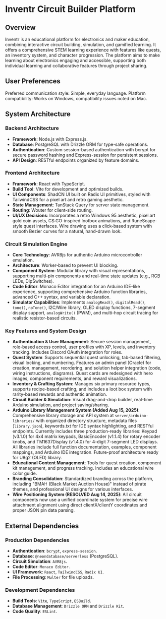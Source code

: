 # Inventr Circuit Builder Platform

## Overview
Inventr is an educational platform for electronics and maker education, combining interactive circuit building, simulation, and gamified learning. It offers a comprehensive STEM learning experience with features like quests, an inventory system, and character progression. The platform aims to make learning about electronics engaging and accessible, supporting both individual learning and collaborative features through project sharing.

## User Preferences
Preferred communication style: Simple, everyday language.
Platform compatibility: Works on Windows, compatibility issues noted on Mac.

## System Architecture
### Backend Architecture
- **Framework**: Node.js with Express.js.
- **Database**: PostgreSQL with Drizzle ORM for type-safe operations.
- **Authentication**: Custom session-based authentication with bcrypt for secure password hashing and Express-session for persistent sessions.
- **API Design**: RESTful endpoints organized by feature domains.

### Frontend Architecture
- **Framework**: React with TypeScript.
- **Build Tool**: Vite for development and optimized builds.
- **UI Components**: ShadCN UI built on Radix UI primitives, styled with TailwindCSS for a pixel art and retro gaming aesthetic.
- **State Management**: TanStack Query for server state management.
- **Routing**: Wouter for client-side routing.
- **UI/UX Decisions**: Incorporates a retro Windows 95 aesthetic, pixel art gold coin assets, CS:GO-inspired lootbox animations, and RuneScape-style quest interfaces. Wire drawing uses a click-based system with smooth Bezier curves for a natural, hand-drawn look.

### Circuit Simulation Engine
- **Core Technology**: AVR8js for authentic Arduino microcontroller emulation.
- **Architecture**: Worker-based to prevent UI blocking.
- **Component System**: Modular library with visual representations, supporting multi-pin components and real-time state updates (e.g., RGB LEDs, DipSwitches).
- **Code Editor**: Monaco Editor integration for an Arduino IDE-like experience, supporting comprehensive Arduino function libraries, advanced C++ syntax, and variable declaration.
- **Simulator Capabilities**: Implements `analogRead()`, `digitalRead()`, `tone()`, `noTone()`, I2C/Wire library, OLED display functions, 7-segment display support, `analogWrite()` (PWM), and multi-hop circuit tracing for realistic resistor-based circuits.

### Key Features and System Design
- **Authentication & User Management**: Secure session management, role-based access control, user profiles with XP, levels, and inventory tracking. Includes Discord OAuth integration for roles.
- **Quest System**: Supports sequential quest unlocking, tab-based filtering, visual locking, and numbering. Features an admin panel (Oracle) for creation, management, reordering, and solution helper integration (code, wiring instructions, diagrams). Quest cards are redesigned with hero images, component requirements, and reward visualizations.
- **Inventory & Crafting System**: Manages six primary resource types, supports recipe-based crafting, and includes a loot box system with rarity-based rewards and authentic animation.
- **Circuit Builder & Simulation**: Visual drag-and-drop builder, real-time Arduino simulation, and project saving/sharing.
- **Arduino Library Management System (Added Aug 15, 2025)**: Comprehensive library storage and API system at `server/arduino-libraries/` with organized directory structure, metadata files (`library.json`), keywords.txt for IDE syntax highlighting, and RESTful endpoints. Currently includes three production-ready libraries: Keypad (v3.1.0) for 4x4 matrix keypads, BasicEncoder (v1.1.4) for rotary encoder knobs, and TM1637Display (v1.4.0) for 4-digit 7-segment LED displays. All libraries include full function documentation, examples, component mappings, and Arduino IDE integration. Future-proof architecture ready for U8g2 (OLED) library.
- **Educational Content Management**: Tools for quest creation, component kit management, and progress tracking. Includes an educational wire color guide.
- **Branding Consolidation**: Standardized branding across the platform, including "BMAH (Black Market Auction House)" instead of pirate themes, and professional UI designs for various interfaces.
- **Wire Positioning System (RESOLVED Aug 14, 2025)**: All circuit components now use a unified coordinate system for precise wire attachment alignment using direct clientX/clientY coordinates and proper JSON pin data parsing.

## External Dependencies
### Production Dependencies
- **Authentication**: `bcrypt`, `express-session`.
- **Database**: `@neondatabase/serverless` (PostgreSQL).
- **Circuit Simulation**: `AVR8js`.
- **Code Editor**: `Monaco Editor`.
- **UI Framework**: `React`, `TailwindCSS`, `Radix UI`.
- **File Processing**: `Multer` for file uploads.

### Development Dependencies
- **Build Tools**: `Vite`, `TypeScript`, `ESBuild`.
- **Database Management**: `Drizzle ORM` and `Drizzle Kit`.
- **Code Quality**: `ESLint`.